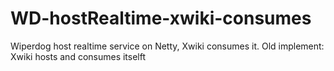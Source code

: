 WD-hostRealtime-xwiki-consumes
==============================

Wiperdog host realtime service on Netty, Xwiki consumes it. Old implement: Xwiki hosts and consumes itselft
